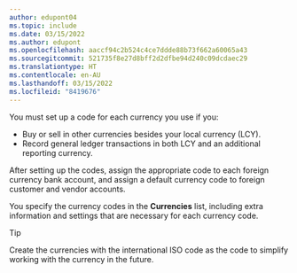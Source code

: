 ```yaml
---
author: edupont04
ms.topic: include
ms.date: 03/15/2022
ms.author: edupont
ms.openlocfilehash: aaccf94c2b524c4ce7ddde88b73f662a60065a43
ms.sourcegitcommit: 521735f8e27d8bff2d2dfbe94d240c09dcdaec29
ms.translationtype: HT
ms.contentlocale: en-AU
ms.lasthandoff: 03/15/2022
ms.locfileid: "8419676"
---
```

You must set up a code for each currency you use if you:

- Buy or sell in other currencies besides your local currency (LCY).  
- Record general ledger transactions in both LCY and an additional reporting currency.  

After setting up the codes, assign the appropriate code to each foreign currency bank account, and assign a default currency code to foreign customer and vendor accounts.

You specify the currency codes in the **Currencies** list, including extra information and settings that are necessary for each currency code.

> [!TIP]
> Create the currencies with the international ISO code as the code to simplify working with the currency in the future.
